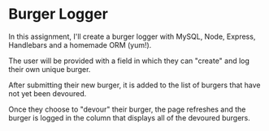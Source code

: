 # Burger Logger

In this assignment, I'll create a burger logger with MySQL, Node, Express, Handlebars and a homemade ORM (yum!). 

The user will be provided with a field in which they can "create" and log their own unique burger.


After submitting their new burger, it is added to the list of burgers that have not yet been devoured.


Once they choose to "devour" their burger, the page refreshes and the burger is logged in the column that displays all of the devoured burgers. 

